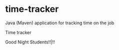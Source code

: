 # time-tracker
Java (Maven) application for tracking time on the job

Time tracker

Good Night Students!!|!!
